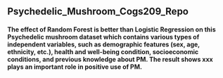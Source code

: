 ## Psychedelic_Mushroom_Cogs209_Repo
#### The effect of Random Forest is better than Logistic Regression on this Psychedelic mushroom dataset which contains various types of independent variables, such as demographic features (sex, age, ethnicity, etc.), health and well-being condition, socioeconomic conditions, and previous knowledge about PM. The result shows xxx plays an important role in positive use of PM.
